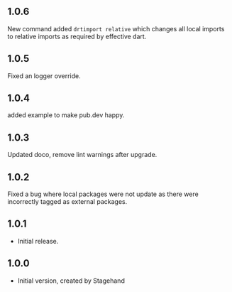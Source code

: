 ## 1.0.6
New command added `drtimport relative` which changes all local imports to relative imports as required by effective dart.

## 1.0.5
Fixed an logger override.

## 1.0.4
added example to make pub.dev happy.

## 1.0.3
Updated doco, remove lint warnings after upgrade.

## 1.0.2
Fixed a bug where local packages were not update as there were incorrectly tagged as external packages.

## 1.0.1

- Initial release.

## 1.0.0

- Initial version, created by Stagehand
